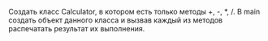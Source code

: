 Создать класс Calculator, 
в котором есть только методы +, -, *, /. 
В main создать объект данного класса 
и вызвав каждый из методов распечатать 
результат их выполнения.